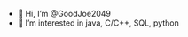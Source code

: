 - 👋 Hi, I’m @GoodJoe2049
- 👀 I’m interested in java, C/C++, SQL, python

<!---
GoodJoe2049/GoodJoe2049 is a ✨ special ✨ repository because its `README.md` (this file) appears on your GitHub profile.
You can click the Preview link to take a look at your changes.
--->
